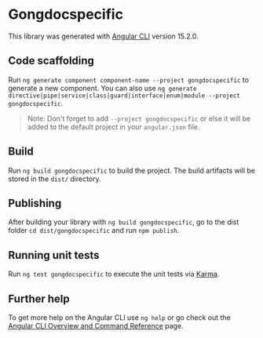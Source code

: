 # Gongdocspecific

This library was generated with [Angular CLI](https://github.com/angular/angular-cli) version 15.2.0.

## Code scaffolding

Run `ng generate component component-name --project gongdocspecific` to generate a new component. You can also use `ng generate directive|pipe|service|class|guard|interface|enum|module --project gongdocspecific`.
> Note: Don't forget to add `--project gongdocspecific` or else it will be added to the default project in your `angular.json` file. 

## Build

Run `ng build gongdocspecific` to build the project. The build artifacts will be stored in the `dist/` directory.

## Publishing

After building your library with `ng build gongdocspecific`, go to the dist folder `cd dist/gongdocspecific` and run `npm publish`.

## Running unit tests

Run `ng test gongdocspecific` to execute the unit tests via [Karma](https://karma-runner.github.io).

## Further help

To get more help on the Angular CLI use `ng help` or go check out the [Angular CLI Overview and Command Reference](https://angular.io/cli) page.
